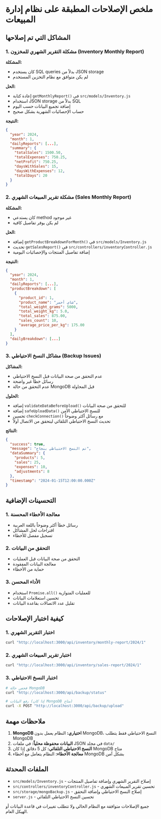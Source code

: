 # ملخص الإصلاحات المطبقة على نظام إدارة المبيعات

## المشاكل التي تم إصلاحها

### 1. مشكلة التقرير الشهري للمخزون (Inventory Monthly Report)
**المشكلة:** 
- كان يستخدم SQL queries بدلاً من JSON storage
- لم يكن متوافق مع نظام التخزين المستخدم

**الحل:**
- إعادة كتابة `getMonthlyReport()` في `src/models/Inventory.js`
- استخدام JSON storage بدلاً من SQL
- إضافة تجميع البيانات حسب اليوم
- حساب الإحصائيات الشهرية بشكل صحيح

**النتيجة:**
```json
{
  "year": 2024,
  "month": 1,
  "dailyReports": [...],
  "summary": {
    "totalSales": 1500.50,
    "totalExpenses": 750.25,
    "netProfit": 750.25,
    "daysWithSales": 15,
    "daysWithExpenses": 12,
    "totalDays": 20
  }
}
```

### 2. مشكلة تقرير المبيعات الشهري (Sales Monthly Report)
**المشكلة:**
- كان يستدعي method غير موجود
- لم يكن يوفر تفاصيل كافية

**الحل:**
- إضافة `getProductBreakdownForMonth()` في `src/models/Inventory.js`
- تحديث `getSalesReport()` في `src/controllers/inventoryController.js`
- إضافة تفاصيل المنتجات والإحصائيات اليومية

**النتيجة:**
```json
{
  "year": 2024,
  "month": 1,
  "dailyReports": [...],
  "productBreakdown": [
    {
      "product_id": 1,
      "product_name": "شاي أحمر",
      "total_weight_grams": 5000,
      "total_weight_kg": 5.0,
      "total_sales": 875.00,
      "sales_count": 10,
      "average_price_per_kg": 175.00
    }
  ],
  "dailyBreakdown": [...]
}
```

### 3. مشاكل النسخ الاحتياطي (Backup Issues)
**المشاكل:**
- عدم التحقق من صحة البيانات قبل النسخ الاحتياطي
- رسائل خطأ غير واضحة
- عدم التحقق من حالة MongoDB قبل المحاولة

**الحلول:**
- إضافة `validateDataBeforeUpload()` للتحقق من صحة البيانات
- إضافة `safeUploadData()` للنسخ الاحتياطي الآمن
- تحسين `checkConnection()` مع رسائل أكثر وضوحاً
- تحديث النسخ الاحتياطي التلقائي ليتحقق من الاتصال أولاً

**النتائج:**
```json
{
  "success": true,
  "message": "تم النسخ الاحتياطي بنجاح",
  "dataSummary": {
    "products": 5,
    "sales": 25,
    "expenses": 10,
    "adjustments": 8
  },
  "timestamp": "2024-01-15T12:00:00.000Z"
}
```

## التحسينات الإضافية

### 1. معالجة الأخطاء المحسنة
- رسائل خطأ أكثر وضوحاً باللغة العربية
- اقتراحات لحل المشاكل
- تسجيل مفصل للأخطاء

### 2. التحقق من البيانات
- التحقق من صحة البيانات قبل العمليات
- معالجة البيانات المفقودة
- حماية من الأخطاء

### 3. الأداء المحسن
- استخدام `Promise.all()` للعمليات المتوازية
- تحسين استعلامات البيانات
- تقليل عدد الاتصالات بقاعدة البيانات

## كيفية اختبار الإصلاحات

### 1. اختبار التقرير الشهري
```bash
curl "http://localhost:3000/api/inventory/monthly-report/2024/1"
```

### 2. اختبار تقرير المبيعات الشهري
```bash
curl "http://localhost:3000/api/inventory/sales-report/2024/1"
```

### 3. اختبار النسخ الاحتياطي
```bash
# فحص حالة MongoDB
curl "http://localhost:3000/api/backup/status"

# رفع البيانات (إذا كان MongoDB متاح)
curl -X POST "http://localhost:3000/api/backup/upload"
```

## ملاحظات مهمة

1. **MongoDB اختياري:** النظام يعمل بدون MongoDB، النسخ الاحتياطي فقط يتطلب MongoDB
2. **البيانات محفوظة محلياً:** في ملفات JSON في مجلد `data/`
3. **النسخ الاحتياطي التلقائي:** كل 5 دقائق إذا كان MongoDB متاح
4. **معالجة الأخطاء:** النظام يتعامل مع أخطاء MongoDB بشكل آمن

## الملفات المحدثة

- `src/models/Inventory.js` - إصلاح التقرير الشهري وإضافة تفاصيل المنتجات
- `src/controllers/inventoryController.js` - تحسين تقرير المبيعات الشهري
- `src/storage/mongoBackup.js` - إصلاح النسخ الاحتياطي وإضافة التحقق
- `server.js` - تحسين النسخ الاحتياطي التلقائي

جميع الإصلاحات متوافقة مع النظام الحالي ولا تتطلب تغييرات في قاعدة البيانات أو الهيكل العام.


